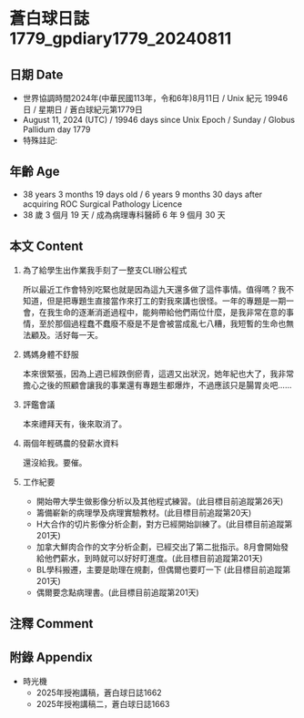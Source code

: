 [_metadata_:encoding]: - "utf-8"
[_metadata_:language]: - "zh-Hant-TW"
[_metadata_:fileformat]: - "markdown"
[_metadata_:MIME_type]: - "text/plain"
[_metadata_:markdown_version]: - "commonmark version 0.30"
[_metadata_:markdown_spec]: - "https://spec.commonmark.org/0.30/"

# 蒼白球日誌1779_gpdiary1779_20240811 #

## 日期 Date ##

* 世界協調時間2024年(中華民國113年，令和6年)8月11日 / Unix 紀元 19946 日 / 星期日 / 蒼白球紀元第1779日
* August 11, 2024 (UTC) / 19946 days since Unix Epoch / Sunday / Globus Pallidum day 1779
* 特殊註記:

## 年齡 Age ##

* 38 years 3 months 19 days old / 6 years 9 months 30 days after acquiring ROC Surgical Pathology Licence
* 38 歲 3 個月 19 天 / 成為病理專科醫師 6 年 9 個月 30 天

## 本文 Content ##

1. 為了給學生出作業我手刻了一整支CLI辦公程式

    所以最近工作會特別吃緊也就是因為這九天還多做了這件事情。值得嗎？我不知道，但是把專題生直接當作來打工的對我來講也很怪。一年的專題是一期一會，在我生命的逐漸消逝過程中，能夠帶給他們兩位什麼，是我非常在意的事情，至於那個過程蠢不蠢廢不廢是不是會被當成亂七八糟，我短暫的生命也無法顧及。活好每一天。

2. 媽媽身體不舒服

    本來很緊張，因為上週已經跌倒瘀青，這週又出狀況，她年紀也大了，我非常擔心之後的照顧會讓我的事業還有專題生都爆炸，不過應該只是腸胃炎吧......

3. 評鑑會議

    本來禮拜天有，後來取消了。

4. 兩個年輕碼農的發薪水資料

    還沒給我。要催。

5. 工作紀要

    - 開始帶大學生做影像分析以及其他程式練習。(此目標目前追蹤第26天)
    - 籌備嶄新的病理學及病理實驗教材。(此目標目前追蹤第20天)
    - H大合作的切片影像分析企劃，對方已經開始訓練了。(此目標目前追蹤第201天)
    - 加拿大鮮肉合作的文字分析企劃，已經交出了第二批指示。8月會開始發給他們薪水，到時就可以好好盯進度。(此目標目前追蹤第201天)
    - BL學科搬遷，主要是助理在規劃，但偶爾也要盯一下 (此目標目前追蹤第201天)
    - 偶爾要念點病理書。(此目標目前追蹤第201天)

## 注釋 Comment ##


## 附錄 Appendix ##

* 時光機
    - 2025年授袍講稿，蒼白球日誌1662
    - 2025年授袍講稿二，蒼白球日誌1663
